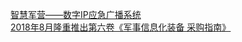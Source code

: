   
[智慧军营——数字IP应急广播系统](http://www.dianyue.me/archives/180/12xdw9d39t6n6oir/)  
[2018年8月隆重推出第六卷《军事信息化装备 采购指南》](http://www.dianyue.me/archives/180/0u02bcyn86lxzdox/)